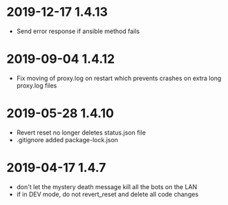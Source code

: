 # 2019-12-17 1.4.13
 - Send error response if ansible method fails

# 2019-09-04 1.4.12
 - Fix moving of proxy.log on restart which prevents crashes on extra long proxy.log files

# 2019-05-28 1.4.10
  - Revert reset no longer deletes status.json file
  - .gitignore added package-lock.json

# 2019-04-17 1.4.7
  - don't let the mystery death message kill all the bots on the LAN
  - if in DEV mode, do not revert_reset and delete all code changes
